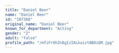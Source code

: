 ```yaml
---
title: "Daniel Beer"
name: "Daniel Beer"
id: "107368"
original_name: "Daniel Beer"
known_for_department: "Acting"
gender: "2"
adult: "false"
profile_path: "/mTiFrOhZn8gIzIALkaizt0BOiQM.jpg"
---
```

